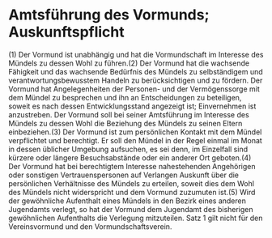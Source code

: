 # Amtsführung des Vormunds; Auskunftspflicht

(1) Der Vormund ist unabhängig und hat die Vormundschaft im Interesse des Mündels zu dessen Wohl zu führen.(2) Der Vormund hat die wachsende Fähigkeit und das wachsende Bedürfnis des Mündels zu selbständigem und verantwortungsbewusstem Handeln zu berücksichtigen und zu fördern. Der Vormund hat Angelegenheiten der Personen- und der Vermögenssorge mit dem Mündel zu besprechen und ihn an Entscheidungen zu beteiligen, soweit es nach dessen Entwicklungsstand angezeigt ist; Einvernehmen ist anzustreben. Der Vormund soll bei seiner Amtsführung im Interesse des Mündels zu dessen Wohl die Beziehung des Mündels zu seinen Eltern einbeziehen.(3) Der Vormund ist zum persönlichen Kontakt mit dem Mündel verpflichtet und berechtigt. Er soll den Mündel in der Regel einmal im Monat in dessen üblicher Umgebung aufsuchen, es sei denn, im Einzelfall sind kürzere oder längere Besuchsabstände oder ein anderer Ort geboten.(4) Der Vormund hat bei berechtigtem Interesse nahestehenden Angehörigen oder sonstigen Vertrauenspersonen auf Verlangen Auskunft über die persönlichen Verhältnisse des Mündels zu erteilen, soweit dies dem Wohl des Mündels nicht widerspricht und dem Vormund zuzumuten ist.(5) Wird der gewöhnliche Aufenthalt eines Mündels in den Bezirk eines anderen Jugendamts verlegt, so hat der Vormund dem Jugendamt des bisherigen gewöhnlichen Aufenthalts die Verlegung mitzuteilen. Satz 1 gilt nicht für den Vereinsvormund und den Vormundschaftsverein. 

